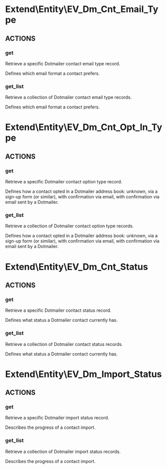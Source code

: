 # Extend\Entity\EV_Dm_Cnt_Email_Type

## ACTIONS

### get

Retrieve a specific Dotmailer contact email type record.

Defines which email format a contact prefers.

### get_list

Retrieve a collection of Dotmailer contact email type records.

Defines which email format a contact prefers.


# Extend\Entity\EV_Dm_Cnt_Opt_In_Type

## ACTIONS

### get

Retrieve a specific Dotmailer contact option type record.

Defines how a contact opted in a Dotmailer address book: unknown, via a sign-up form (or similar), with confirmation via email, with confirmation via email sent by a Dotmailer.

### get_list

Retrieve a collection of Dotmailer contact option type records.

Defines how a contact opted in a Dotmailer address book: unknown, via a sign-up form (or similar), with confirmation via email, with confirmation via email sent by a Dotmailer.


# Extend\Entity\EV_Dm_Cnt_Status

## ACTIONS

### get

Retrieve a specific Dotmailer contact status record.

Defines what status a Dotmailer contact currently has.

### get_list

Retrieve a collection of Dotmailer contact status records.

Defines what status a Dotmailer contact currently has.


# Extend\Entity\EV_Dm_Import_Status

## ACTIONS

### get

Retrieve a specific Dotmailer import status record.

Describes the progress of a contact import.

### get_list

Retrieve a collection of Dotmailer import status records.

Describes the progress of a contact import.
